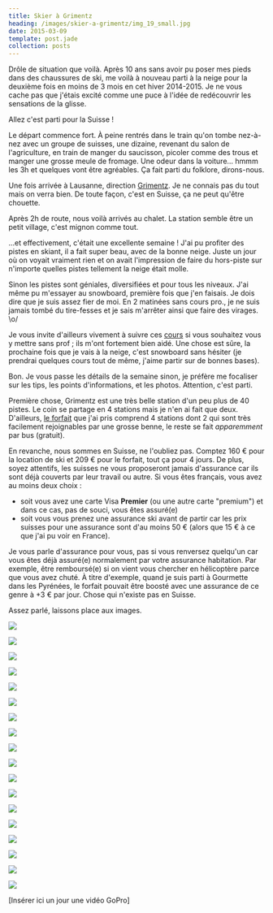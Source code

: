 ```yaml
---
title: Skier à Grimentz
heading: /images/skier-a-grimentz/img_19_small.jpg
date: 2015-03-09
template: post.jade
collection: posts
---
```


Drôle de situation que voilà. Après 10 ans sans avoir pu poser mes pieds dans des chaussures de ski, me voilà à nouveau parti à la neige pour la deuxième fois en moins de 3 mois en cet hiver 2014-2015. Je ne vous cache pas que j'étais excité comme une puce à l'idée de redécouvrir les sensations de la glisse.

Allez c'est parti pour la Suisse !

Le départ commence fort. À peine rentrés dans le train qu'on tombe nez-à-nez avec un groupe de suisses, une dizaine, revenant du salon de l'agriculture, en train de manger du saucisson, picoler comme des trous et manger une grosse meule de fromage. Une odeur dans la voiture... hmmm les 3h et quelques vont être agréables. Ça fait parti du folklore, dirons-nous.

Une fois arrivée à Lausanne, direction [Grimentz](http://www.valdanniviers.ch/tourism/grimentz--saint-jean.html). Je ne connais pas du tout mais on verra bien. De toute façon, c'est en Suisse, ça ne peut qu'être chouette.

Après 2h de route, nous voilà arrivés au chalet. La station semble être un petit village, c'est mignon comme tout.

…et effectivement, c'était une excellente semaine ! J'ai pu profiter des pistes en skiant, il a fait super beau, avec de la bonne neige. Juste un jour où on voyait vraiment rien et on avait l'impression de faire du hors-piste sur n'importe quelles pistes tellement la neige était molle.

Sinon les pistes sont géniales, diversifiées et pour tous les niveaux. J'ai même pu m'essayer au snowboard, première fois que j'en faisais. Je dois dire que je suis assez fier de moi. En 2 matinées sans cours pro., je ne suis jamais tombé du tire-fesses et je sais m'arrêter ainsi que faire des virages. \o/

Je vous invite d'ailleurs vivement à suivre ces [cours](http://www.abc-apprendre.com/sports/snowboard.php) si vous souhaitez vous y mettre sans prof ; ils m'ont fortement bien aidé. Une chose est sûre, la prochaine fois que je vais à la neige, c'est snowboard sans hésiter (je prendrai quelques cours tout de même, j'aime partir sur de bonnes bases).

Bon. Je vous passe les détails de la semaine sinon, je préfère me focaliser sur les tips, les points d'informations, et les photos. Attention, c'est parti.

Première chose, Grimentz est une très belle station d'un peu plus de 40 pistes. Le coin se partage en 4 stations mais je n'en ai fait que deux. D'ailleurs, [le forfait](http://www.rma.ch/) que j'ai pris comprend 4 stations dont 2 qui sont très facilement rejoignables par une grosse benne, le reste se fait _apparemment_ par bus (gratuit).

En revanche, nous sommes en Suisse, ne l'oubliez pas. Comptez 160 € pour la location de ski et 209 € pour le forfait, tout ça pour 4 jours. De plus, soyez attentifs, les suisses ne vous proposeront jamais d'assurance car ils sont déjà couverts par leur travail ou autre. Si vous êtes français, vous avez au moins deux choix :

- soit vous avez une carte Visa **Premier** (ou une autre carte "premium") et dans ce cas, pas de souci, vous êtes assuré(e)
- soit vous vous prenez une assurance ski avant de partir car les prix suisses pour une assurance sont d'au moins 50 € (alors que 15 € à ce que j'ai pu voir en France).

Je vous parle d'assurance pour vous, pas si vous renversez quelqu'un car vous êtes déjà assuré(e) normalement par votre assurance habitation. Par exemple, être remboursé(e) si on vient vous chercher en hélicoptère parce que vous avez chuté. À titre d'exemple, quand je suis parti à Gourmette dans les Pyrénées, le forfait pouvait être boosté avec une assurance de ce genre à +3 € par jour. Chose qui n'existe pas en Suisse.

Assez parlé, laissons place aux images.

[![](/images/skier-a-grimentz/img_10_small.jpg)](/images/skier-a-grimentz/img_10.jpg)

[![](/images/skier-a-grimentz/img_01_small.jpg)](/images/skier-a-grimentz/img_01.jpg)

[![](/images/skier-a-grimentz/img_03_small.jpg)](/images/skier-a-grimentz/img_03.jpg)

[![](/images/skier-a-grimentz/img_04_small.jpg)](/images/skier-a-grimentz/img_04.jpg)

[![](/images/skier-a-grimentz/img_05_small.jpg)](/images/skier-a-grimentz/img_05.jpg)

[![](/images/skier-a-grimentz/img_06_small.jpg)](/images/skier-a-grimentz/img_06.jpg)

[![](/images/skier-a-grimentz/img_07_small.jpg)](/images/skier-a-grimentz/img_07.jpg)

[![](/images/skier-a-grimentz/img_02_small.jpg)](/images/skier-a-grimentz/img_02.jpg)

[![](/images/skier-a-grimentz/img_08_small.jpg)](/images/skier-a-grimentz/img_08.jpg)

[![](/images/skier-a-grimentz/img_09_small.jpg)](/images/skier-a-grimentz/img_09.jpg)

[![](/images/skier-a-grimentz/img_11_small.jpg)](/images/skier-a-grimentz/img_11.jpg)

[![](/images/skier-a-grimentz/img_16_small.jpg)](/images/skier-a-grimentz/img_16.jpg)

[![](/images/skier-a-grimentz/img_12_small.jpg)](/images/skier-a-grimentz/img_12.jpg)

[![](/images/skier-a-grimentz/img_13_small.jpg)](/images/skier-a-grimentz/img_13.jpg)

[![](/images/skier-a-grimentz/img_14_small.jpg)](/images/skier-a-grimentz/img_14.jpg)

[![](/images/skier-a-grimentz/img_15_small.jpg)](/images/skier-a-grimentz/img_15.jpg)

[![](/images/skier-a-grimentz/img_17_small.jpg)](/images/skier-a-grimentz/img_17.jpg)

[![](/images/skier-a-grimentz/img_18_small.jpg)](/images/skier-a-grimentz/img_18.jpg)

[Insérer ici un jour une vidéo GoPro]
